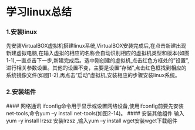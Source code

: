 <h1>学习linux总结</h1>
<h3>1.安装linux</h3>
先安装VirtualBOX虚拟机搭建linux系统,VirtualBOX安装完成后,在点击新建出现新建虚拟电脑,在输入虚拟的相应的名称会自动识别相应的虚拟机类型和版本(如图1-1),一直点击下一步,新建完成后。选中刚创建的虚拟机,点击红色方框处的”设置”,进行相关参数设置。其他的设置不变，主要是设置”存储”,点击红色框找到相应的系统镜像文件(如图1-2),再点击”启动”虚拟机,安装相应的步骤安装linux系统。
<h3>2.安装组件</h3>
#### 网络通讯
ifconfig命令用于显示或设置网络设备,使用ifconfig前要先安装net-tools,命令yum –y install net-tools(如图2-14)。
#### 安装其他组件
输入yum -y install lrzsz 安装lrzsz ,输入yum –y install wget安装wget下载组件

